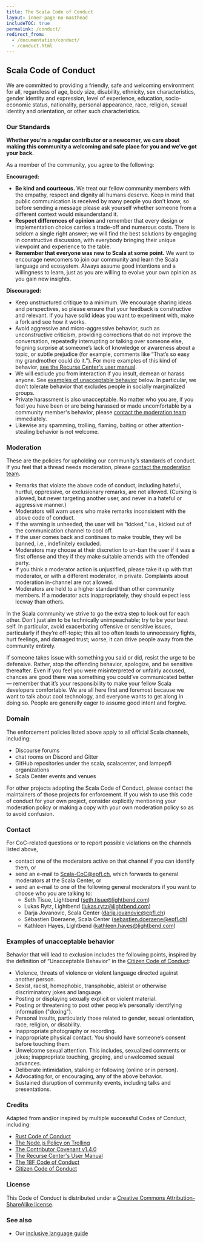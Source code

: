 ```yaml
---
title: The Scala Code of Conduct
layout: inner-page-no-masthead
includeTOC: true
permalink: /conduct/
redirect_from:
  - /documentation/conduct/
  - /conduct.html
---
```


## Scala Code of Conduct

We are committed to providing a friendly, safe and welcoming environment for
all, regardless of age, body size, disability, ethnicity, sex characteristics,
gender identity and expression, level of experience, education, socio-economic
status, nationality, personal appearance, race, religion, sexual identity
and orientation, or other such characteristics.

### Our Standards

**Whether you’re a regular contributor or a newcomer, we care about making this community a welcoming and safe place for you and we’ve got your back.**

As a member of the community, you agree to the following:

**Encouraged:**

- **Be kind and courteous.** We treat our fellow community members with the empathy, respect and dignity all humans deserve. Keep in mind that public communication is received by many people you don’t know, so before sending a message please ask yourself whether someone from a different context would misunderstand it.
- **Respect differences of opinion** and remember that every design or implementation choice carries a trade-off and numerous costs. There is seldom a single right answer; we will find the best solutions by engaging in constructive discussion, with everybody bringing their unique viewpoint and experience to the table.
- **Remember that everyone was new to Scala at some point.** We want to encourage newcomers to join our community and learn the Scala language and ecosystem. Always assume good intentions and a willingness to learn, just as you are willing to evolve your own opinion as you gain new insights.

**Discouraged:**

- Keep unstructured critique to a minimum. We encourage sharing ideas and perspectives, so please ensure that your feedback is constructive and relevant. If you have solid ideas you want to experiment with, make a fork and see how it works.
- Avoid aggressive and micro-aggressive behavior, such as unconstructive criticism, providing corrections that do not improve the conversation, repeatedly interrupting or talking over someone else, feigning surprise at someone’s lack of knowledge or awareness about a topic, or subtle prejudice (for example, comments like “That’s so easy my grandmother could do it.”). For more examples of this kind of behavior, [see the Recurse Center's user manual](https://www.recurse.com/manual#sec-environment).
- We will exclude you from interaction if you insult, demean or harass anyone. See [examples of unacceptable behavior](#examples-of-unacceptable-behavior) below. In particular, we don’t tolerate behavior that excludes people in socially marginalized groups.
- Private harassment is also unacceptable. No matter who you are, if you feel you have been or are being harassed or made uncomfortable by a community member's behavior, please [contact the moderation team](#contact) immediately.
- Likewise any spamming, trolling, flaming, baiting or other attention-stealing behavior is not welcome.

### Moderation

These are the policies for upholding our community’s standards of conduct. If
you feel that a thread needs moderation, please
[contact the moderation team](#contact).

- Remarks that violate the above code of conduct, including hateful, hurtful, oppressive, or exclusionary remarks, are not allowed. (Cursing is allowed, but never targeting another user, and never in a hateful or aggressive manner.)
- Moderators will warn users who make remarks inconsistent with the above code of conduct.
- If the warning is unheeded, the user will be “kicked,” i.e., kicked out of the communication channel to cool off.
- If the user comes back and continues to make trouble, they will be banned, i.e., indefinitely excluded.
- Moderators may choose at their discretion to un-ban the user if it was a first offense and they if they make suitable amends with the offended party.
- If you think a moderator action is unjustified, please take it up with that moderator, or with a different moderator, in private. Complaints about moderation in-channel are not allowed.
- Moderators are held to a higher standard than other community members. If a moderator acts inappropriately, they should expect less leeway than others.

In the Scala community we strive to go the extra step to look out for each
other. Don’t just aim to be technically unimpeachable; try to be your best self.
In particular, avoid exacerbating offensive or sensitive issues, particularly if
they’re off-topic; this all too often leads to unnecessary fights, hurt
feelings, and damaged trust; worse, it can drive people away from the community
entirely.

If someone takes issue with something you said or did, resist the urge to be
defensive. Rather, stop the offending behavior, apologize, and be sensitive
thereafter. Even if you feel you were misinterpreted or unfairly accused,
chances are good there was something you could’ve communicated better — remember
that it’s your responsibility to make your fellow Scala developers comfortable.
We are all here first and foremost because we want to talk about cool
technology, and everyone wants to get along in doing so. People are generally
eager to assume good intent and forgive.

### Domain

The enforcement policies listed above apply to all official Scala channels,
including:

* Discourse forums
* chat rooms on Discord and Gitter
* GitHub repositories under the scala, scalacenter, and lampepfl organizations
* Scala Center events and venues

For other
projects adopting the Scala Code of Conduct, please contact the maintainers of
those projects for enforcement. If you wish to use this code of conduct for your
own project, consider explicitly mentioning your moderation policy or making a
copy with your own moderation policy so as to avoid confusion.

### Contact

For CoC-related questions or to report possible violations on the channels
listed above,

* contact one of the moderators active on that channel if you can identify
  them, or
* send an e-mail to [Scala-CoC@epfl.ch](mailto:Scala-CoC@epfl.ch), which
  forwards to general moderators at the Scala Center, or
* send an e-mail to one of the following general moderators if you want to
  choose who you are talking to:
  * Seth Tisue, Lightbend ([seth.tisue@lightbend.com](mailto:seth.tisue@lightbend.com))
  * Lukas Rytz, Lightbend ([lukas.rytz@lightbend.com](mailto:lukas.rytz@lightbend.com))
  * Darja Jovanovic, Scala Center ([darja.jovanovic@epfl.ch](mailto:darja.jovanovic@epfl.ch))
  * Sébastien Doeraene, Scala Center ([sebastien.doeraene@epfl.ch](mailto:sebastien.doeraene@epfl.ch))
  * Kathleen Hayes, Lightbend ([kathleen.hayes@lightbend.com](mailto:kathleen.hayes@lightbend.com))

### Examples of unacceptable behavior

Behavior that will lead to exclusion includes the following points, inspired by the definition of
“Unacceptable Behavior” in the [Citizen Code of Conduct](https://web.archive.org/web/20200330154000/http://citizencodeofconduct.org/):

* Violence, threats of violence or violent language directed against another person.
* Sexist, racist, homophobic, transphobic, ableist or otherwise discriminatory jokes and language.
* Posting or displaying sexually explicit or violent material.
* Posting or threatening to post other people’s personally identifying information ("doxing").
* Personal insults, particularly those related to gender, sexual orientation, race, religion, or disability.
* Inappropriate photography or recording.
* Inappropriate physical contact. You should have someone’s consent before touching them.
* Unwelcome sexual attention. This includes, sexualized comments or jokes; inappropriate touching, groping, and unwelcomed sexual advances.
* Deliberate intimidation, stalking or following (online or in person).
* Advocating for, or encouraging, any of the above behavior.
* Sustained disruption of community events, including talks and presentations.

### Credits

Adapted from and/or inspired by multiple successful Codes of Conduct, including:

* [Rust Code of Conduct](https://www.rust-lang.org/policies/code-of-conduct)
* [The Node.js Policy on Trolling](https://blog.izs.me/post/30036893703/policy-on-trolling)
* [The Contributor Covenant v1.4.0](https://contributor-covenant.org/version/1/4/)
* [The Recurse Center's User Manual](https://www.recurse.com/manual#sec-environment)
* [The 18F Code of Conduct](https://18f.gsa.gov/code-of-conduct/)
* [Citizen Code of Conduct](https://web.archive.org/web/20200330154000/http://citizencodeofconduct.org/)

### License

This Code of Conduct is distributed under a [Creative Commons Attribution-ShareAlike license](https://creativecommons.org/licenses/by-sa/3.0/).

### See also

* Our [inclusive language guide](../contribute/inclusive-language/)
